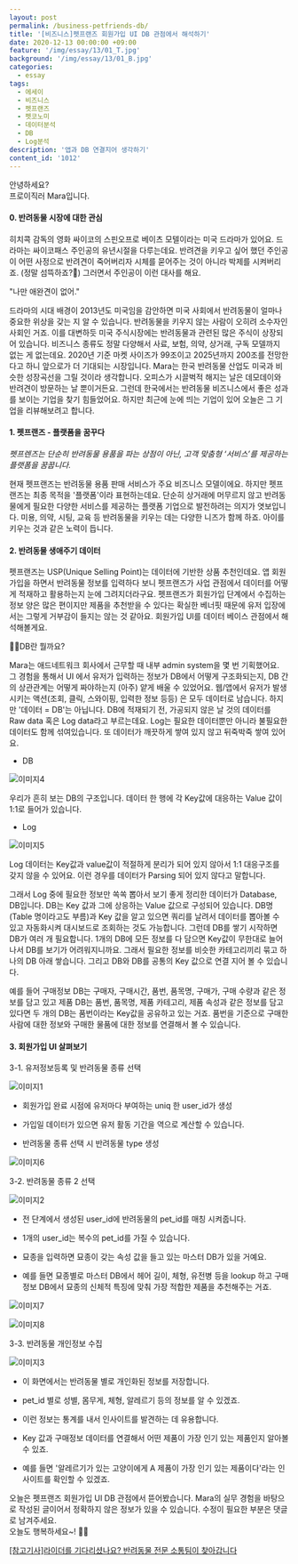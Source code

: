 ```yaml
---
layout: post
permalink: /business-petfriends-db/
title: '[비즈니스]펫프랜즈 회원가입 UI DB 관점에서 해석하기'
date: 2020-12-13 00:00:00 +09:00
feature: '/img/essay/13/01_T.jpg'
background: '/img/essay/13/01_B.jpg'
categories:
  - essay
tags:
  - 에세이
  - 비즈니스
  - 펫프랜즈
  - 펫코노미
  - 데이터분석
  - DB
  - Log분석
description: '앱과 DB 연결지어 생각하기'
content_id: '1012'
---
```


안녕하세요?<br>프로이직러 Mara입니다.

#### 0. 반려동물 시장에 대한 관심

히치콕 감독의 영화 싸이코의 스핀오프로 베이츠 모텔이라는 미국 드라마가 있어요. 드라마는 싸이코패스 주인공의 유년시절을 다루는데요. 반려견을 키우고 싶어 했던 주인공이 어떤 사정으로 반려견이 죽어버리자 시체를 묻어주는 것이 아니라 박제를 시켜버리죠. (정말 섬뜩하죠?🙁) 그러면서 주인공이 이런 대사를 해요.

"나만 애완견이 없어."

 드라마의 시대 배경이 2013년도 미국임을 감안하면 미국 사회에서 반려동물이 얼마나 중요한 위상을 갖는 지 알 수 있습니다. 반려동물을 키우지 않는 사람이 오히려 소수자인 사회인 거죠. 이를 대변하듯 미국 주식시장에는 반려동물과 관련된 많은 주식이 상장되어 있습니다. 비즈니스 종류도 정말 다양해서 사료, 보험, 의약, 상거래, 구독 모델까지 없는 게 없는데요. 2020년 기준 마켓 사이즈가 99조이고 2025년까지 200조를 전망한다고 하니 앞으로가 더 기대되는 시장입니다. Mara는 한국 반려동물 산업도 미국과 비슷한 성장곡선을 그릴 것이라 생각합니다. 오피스가 시끌벅적 해지는 날은 데모데이와 반려견이 방문하는 날 뿐이거든요. 그런데 한국에서는 반려동물 비즈니스에서 좋은 성과를 보이는 기업을 찾기 힘들었어요. 하지만 최근에 눈에 띄는 기업이 있어 오늘은 그 기업을 리뷰해보려고 합니다.

#### 1. 펫프랜즈 - 플랫폼을 꿈꾸다

*펫프렌즈는 단순히 반려동물 용품을 파는 상점이 아닌, 고객 맞춤형 ‘서비스’를 제공하는 플랫폼을 꿈꿉니다.*

 현재 펫프랜즈는 반려동물 용품 판매 서비스가 주요 비즈니스 모델이에요. 하지만 펫프랜즈는 최종 목적을 '플랫폼'이라 표현하는데요. 단순히 상거래에 머무르지 않고 반려동물에게 필요한 다양한 서비스를 제공하는 플랫폼 기업으로 발전하려는 의지가 엿보입니다. 미용, 의약, 시팅, 교육 등 반려동물을 키우는 데는 다양한 니즈가 함께 하죠. 아이를 키우는 것과 같은 노력이 듭니다.  

#### 2. 반려동물 생애주기 데이터

펫프랜즈는 USP(Unique Selling Point)는 데이터에 기반한 상품 추천인데요. 앱 회원가입을 하면서 반려동물 정보를 입력하다 보니 펫프랜즈가 사업 관점에서 데이터를 어떻게 적재하고 활용하는지 눈에 그려지더라구요. 펫프랜즈가 회원가입 단계에서 수집하는 정보 양은 많은 편이지만 제품을 추천받을 수 있다는 확실한 베너핏 때문에 유저 입장에서는 그렇게 거부감이 들지는 않는 것 같아요. 회원가입 UI를 데이터 베이스 관점에서 해석해볼게요.

 🙋‍♀️DB란 뭘까요?

Mara는 애드네트워크 회사에서 근무할 때 내부 admin system을 몇 번 기획했어요.<BR>
그 경험을 통해서 UI 에서 유저가 입력하는 정보가 DB에서 어떻게 구조화되는지, DB 간의 상관관계는 어떻게 짜야하는지 (아주) 얕게 배울 수 있었어요. 웹/앱에서 유저가 발생시키는 액션(조회, 클릭, 스와이핑, 입력한 정보 등등) 은 모두 데이터로 남습니다. 하지만 '데이터 = DB'는 아닙니다. DB에 적재되기 전, 가공되지 않은 날 것의 데이터를 Raw data 혹은 Log data라고 부르는데요. Log는 필요한 데이터뿐만 아니라 불필요한 데이터도 함께 섞여있습니다. 또 데이터가 깨끗하게 쌓여 있지 않고 뒤죽박죽 쌓여 있어요.  

- DB

![이미지4](/img/essay/13/04.JPG)

우리가 흔히 보는 DB의 구조입니다. 데이터 한 행에 각 Key값에 대응하는 Value 값이 1:1로 들어가 있습니다.

- Log

![이미지5](/img/essay/13/05.JPG)

 Log 데이터는 Key값과 value값이 적절하게 분리가 되어 있지 않아서 1:1 대응구조를 갖지 않을 수 있어요. 이런 경우를 데이터가 Parsing 되어 있지 않다고 말합니다.

그래서 Log 중에 필요한 정보만 쏙쏙 뽑아서 보기 좋게 정리한 데이터가 Database, DB입니다. DB는 Key 값과 그에 상응하는 Value 값으로 구성되어 있습니다. DB명(Table 명이라고도 부름)과 Key 값을 알고 있으면 쿼리를 날려서 데이터를 뽑아볼 수 있고 자동화시켜 대시보드로 조회하는 것도 가능합니다. 그런데 DB를 쌓기 시작하면 DB가 여러 개 필요합니다. 1개의 DB에 모든 정보를 다 담으면 Key값이 무한대로 늘어나서 DB를 보기가 어려워지니까요. 그래서 필요한 정보를 비슷한 카테고리끼리 묶고 하나의 DB 아래 쌓습니다. 그리고 DB와 DB를 공통의 Key 값으로 연결 지어 볼 수 있습니다.

예를 들어 구매정보 DB는 구매자, 구매시간, 품번, 품목명, 구매가, 구매 수량과 같은 정보를 담고 있고 제품 DB는 품번, 품목명, 제품 카테고리, 제품 속성과 같은 정보를 담고 있다면 두 개의 DB는 품번이라는 Key값을 공유하고 있는 거죠. 품번을 기준으로 구매한 사람에 대한 정보와 구매한 물품에 대한 정보를 연결해서 볼 수 있습니다.

#### 3. 회원가입 UI 살펴보기

3-1. 유저정보등록 및 반려동물 종류 선택

![이미지1](/img/essay/13/01.JPG)

- 회원가입 완료 시점에 유저마다 부여하는 uniq 한 user_id가 생성

- 가입일 데이터가 있으면 유저 활동 기간을 역으로 계산할 수 있습니다.

- 반려동물 종류 선택 시 반려동물 type 생성

 ![이미지6](/img/essay/13/06.JPG)

 3-2. 반려동물 종류 2 선택

![이미지2](/img/essay/13/02.JPG)

- 전 단계에서 생성된 user_id에 반려동물의 pet_id를 매칭 시켜줍니다.

- 1개의 user_id는 복수의 pet_id를 가질 수 있습니다.

- 묘종을 입력하면 묘종이 갖는 속성 값을 들고 있는 마스터 DB가 있을 거예요.

- 예를 들면 묘종별로 마스터 DB에서 헤어 길이, 체형, 유전병 등을 lookup 하고 구매 정보 DB에서 묘종의 신체적 특징에 맞춰 가장 적합한 제품을 추천해주는 거죠.

![이미지7](/img/essay/13/07.PNG)

![이미지8](/img/essay/13/08.PNG)

  3-3. 반려동물 개인정보 수집

![이미지3](/img/essay/13/03.JPG)

-  이 화면에서는 반려동물 별로 개인화된 정보를 저장합니다.

- pet_id 별로 성별, 몸무게, 체형, 알레르기 등의 정보를 알 수 있겠죠.

- 이런 정보는 통계를 내서 인사이트를 발견하는 데 유용합니다.

- Key 값과 구매정보 데이터를 연결해서 어떤 제품이 가장 인기 있는 제품인지 알아볼 수 있죠.

- 예를 들면 '알레르기가 있는 고양이에게 A 제품이 가장 인기 있는 제품이다'라는 인사이트를 확인할 수 있겠죠.

오늘은 펫프랜즈 회원가입 UI DB 관점에서 뜯어봤습니다.
Mara의 실무 경험을 바탕으로 작성된 글이어서 정확하지 않은 정보가 있을 수 있습니다. 수정이 필요한 부분은 댓글로 남겨주세요.<br>
오늘도 행복하세요~! 🙋‍♀️

[[참고기사]라이더를 기다리셨나요? 반려동물 전문 소통팀이 찾아갑니다]( http://inthenews.co.kr/article-6815/)
